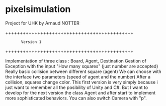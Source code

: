# pixelsimulation
Project for UHK by Arnaud NOTTER


++++++++++++++++++++++++++++++++++++++++++++
           
           Version 1
++++++++++++++++++++++++++++++++++++++++++++

Implementation of three class : Board, Agent, Destination
Gestion of Exception with the input "How many squares" (just number are accepted)
Really basic collision between different square (agent)
We can choose with the interface two parameters (speed of agent and the number)
After a collision, squares change color.
This first version is very simply because i just want to remember all the posibility of Unity and C#.
But I want to develop for the next version the class Agent and after start to implement more sophisticated behaviors.
You can also switch Camera with "p".


